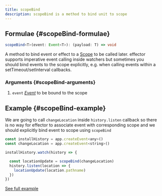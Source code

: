 ```yaml
---
title: scopeBind
description: scopeBind is a method to bind unit to scope
---
```


## Formulae {#scopeBind-formulae}

```ts
scopeBind<T>(event: Event<T>): (payload: T) => void
```

A method to bind event or effect to a [Scope](/api/effector/Scope.md) to be called later. effector supports imperative event calling inside watchers but sometimes you should bind events to the scope explicitly, e.g. when calling events within a setTimeout/setInterval callbacks.

### Arguments {#scopeBind-arguments}

1. `event` [_Event_](/api/effector/Event.md) to be bound to the scope

## Example {#scopeBind-example}

We are going to call `changeLocation` inside `history.listen` callback so there is no way for effector to associate event with corresponding scope and we should explicitly bind event to scope using `scopeBind`

```js
const installHistory = app.createEvent<any>()
const changeLocation = app.createEvent<string>()

installHistory.watch(history => {

  const locationUpdate = scopeBind(changeLocation)
  history.listen(location => {
    locationUpdate(location.pathname)
  })
})
```

[See full example](https://github.com/effector/effector/blob/master/examples/react-ssr/src/app.tsx#L128)

